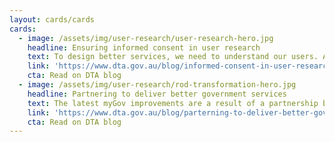 ```yaml
---
layout: cards/cards
cards:
  - image: /assets/img/user-research/user-research-hero.jpg
    headline: Ensuring informed consent in user research
    text: To design better services, we need to understand our users. At DTA, user researchers work with members of the public to better understand user needs.
    link: 'https://www.dta.gov.au/blog/informed-consent-in-user-research/'
    cta: Read on DTA blog
  - image: /assets/img/user-research/rod-transformation-hero.jpg
    headline: Partnering to deliver better government services
    text: The latest myGov improvements are a result of a partnership between the DTA and the Department of Human Services.
    link: 'https://www.dta.gov.au/blog/parterning-to-deliver-better-government-services/'
    cta: Read on DTA blog
---
```

